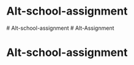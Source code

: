 # Alt-school-assignment
#   A l t - s c h o o l - a s s i g n m e n t  
 # Alt-Assignment
# Alt-school-assignment
